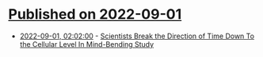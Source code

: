 # [Published on 2022-09-01](index.md)

* [2022-09-01, 02:02:00](https://science.slashdot.org/story/22/08/31/2226228/scientists-break-the-direction-of-time-down-to-the-cellular-level-in-mind-bending-study?utm_source=rss1.0mainlinkanon&utm_medium=feed) - [Scientists Break the Direction of Time Down To the Cellular Level In Mind-Bending Study](https://science.slashdot.org/story/22/08/31/2226228/scientists-break-the-direction-of-time-down-to-the-cellular-level-in-mind-bending-study?utm_source=rss1.0mainlinkanon&utm_medium=feed)
